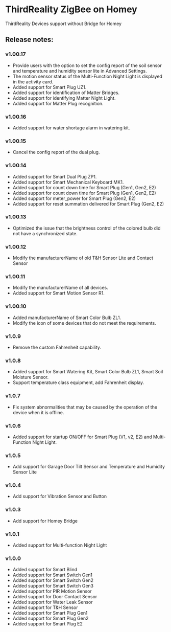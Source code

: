# ThirdReality ZigBee on Homey
ThirdReality Devices support without Bridge for Homey

## Release notes:

### v1.00.17
- Provide users with the option to set the config report of the soil sensor and temperature and humidity sensor lite in Advanced Settings.
- The motion sensor status of the Multi-Function Night Light is displayed in the activity card.
- Added support for Smart Plug UZ1.
- Added support for identification of Matter Bridges.
- Added support for identifying Matter Night Light.
- Added support for Matter Plug recognition.


### v1.00.16
- Added support for water shortage alarm in watering kit.

### v1.00.15
- Cancel the config report of the dual plug.

### v1.00.14
- Added support for Smart Dual Plug ZP1.
- Added support for Smart Mechanical Keyboard MK1.
- Added support for count down time for Smart Plug (Gen1, Gen2, E2)
- Added support for count down time for Smart Plug (Gen1, Gen2, E2)
- Added support for meter_power for Smart Plug (Gen2, E2)
- Added support for reset summation delivered for Smart Plug (Gen2, E2)

### v1.00.13
- Optimized the issue that the brightness control of the colored bulb did not have a synchronized state.

### v1.00.12
- Modify the manufacturerName of old T&H Sensor Lite and Contact Sensor

### v1.00.11
- Modify the manufacturerName of all devices.
- Added support for Smart Motion Sensor R1.
  
### v1.00.10
- Added manufacturerName of Smart Color Bulb ZL1.
- Modify the icon of some devices that do not meet the requirements.

### v1.0.9
- Remove the custom Fahrenheit capability.
  
### v1.0.8
- Added support for Smart Watering Kit, Smart Color Bulb ZL1, Smart Soil Moisture Sensor.
- Support temperature class equipment, add Fahrenheit display.

### v1.0.7
- Fix system abnormalities that may be caused by the operation of the device when it is offline.

### v1.0.6
- Added support for startup ON/OFF for Smart Plug (V1, v2, E2) and Multi-Function Night Light.

### v1.0.5
- Add support for Garage Door Tilt Sensor and Temperature and Humidity Sensor Lite

### v1.0.4
- Add support for Vibration Sensor and Button

### v1.0.3
- Add support for Homey Bridge

### v1.0.1
- Added support for Multi-function Night Light

### v1.0.0
- Added support for Smart Blind 
- Added support for Smart Switch Gen1	
- Added support for Smart Switch Gen2	
- Added support for Smart Switch Gen3	
- Added support for PIR Motion Sensor	
- Added support for Door Contact Sensor	
- Added support for Water Leak Sensor	
- Added support for T&H Sensor
- Added support for Smart Plug Gen1	
- Added support for Smart Plug Gen2	
- Added support for Smart Plug E2